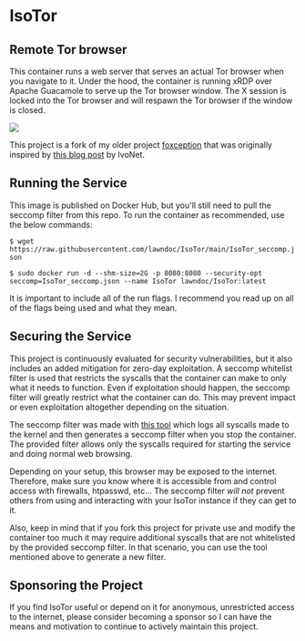 # IsoTor

## Remote Tor browser

This container runs a web server that serves an actual Tor browser when you navigate to it. Under the hood, the container is running xRDP over Apache Guacamole to serve up the Tor browser window. The X session is locked into the Tor browser and will respawn the Tor browser if the window is closed.

![](foxception.png)

This project is a fork of my older project [foxception](https://github.com/lawndoc/foxception) that was originally inspired by [this blog post](http://ivo2u.nl/Yo) by IvoNet.

## Running the Service

This image is published on Docker Hub, but you'll still need to pull the seccomp filter from this repo. To run the container as recommended, use the below commands:

`$ wget https://raw.githubusercontent.com/lawndoc/IsoTor/main/IsoTor_seccomp.json`

`$ sudo docker run -d --shm-size=2G -p 8080:8080 --security-opt seccomp=IsoTor_seccomp.json --name IsoTor lawndoc/IsoTor:latest`

It is important to include all of the run flags. I recommend you read up on all of the flags being used and what they mean.

## Securing the Service

This project is continuously evaluated for security vulnerabilities, but it also includes an added mitigation for zero-day exploitation. A seccomp whitelist filter is used that restricts the syscalls that the container can make to only what it needs to function. Even if exploitation should happen, the seccomp filter will greatly restrict what the container can do. This may prevent impact or even exploitation altogether depending on the situation.

The seccomp filter was made with [this tool](https://github.com/lawndoc/oci-seccomp-bpf-hook) which logs all syscalls made to the kernel and then generates a seccomp filter when you stop the container. The provided filter allows only the syscalls required for starting the service and doing normal web browsing.

Depending on your setup, this browser may be exposed to the internet. Therefore, make sure you know where it is accessible from and control access with firewalls, htpasswd, etc... The seccomp filter *will not* prevent others from using and interacting with your IsoTor instance if they can get to it.

Also, keep in mind that if you fork this project for private use and modify the container too much it may require additional syscalls that are not whitelisted by the provided seccomp filter. In that scenario, you can use the tool mentioned above to generate a new filter.

## Sponsoring the Project

If you find IsoTor useful or depend on it for anonymous, unrestricted access to the internet, please consider becoming a sponsor so I can have the means and motivation to continue to actively maintain this project.
